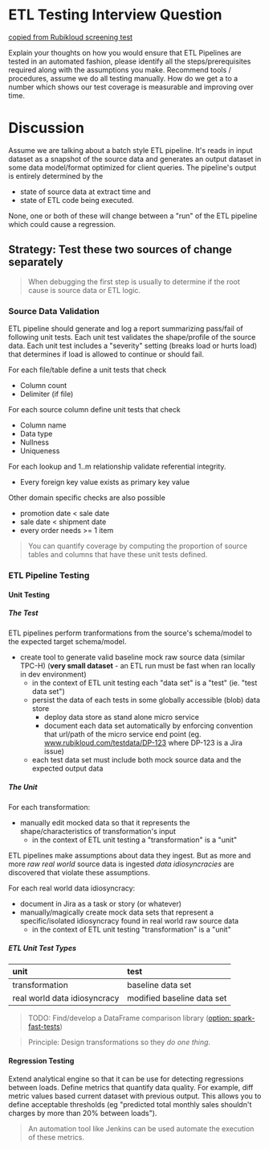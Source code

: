 # ETL Testing Interview Question

[copied from Rubikloud screening test](https://github.com/grahamcrowell/rubikloud)

Explain your thoughts on how you would ensure that ETL Pipelines are tested in an automated fashion, please identify all the steps/prerequisites required along with the assumptions you make. Recommend tools / procedures, assume we do all testing manually. How do we get a to a number which shows our test coverage is measurable and improving over time.

# Discussion

Assume we are talking about a batch style ETL pipeline. It's reads in input dataset as a snapshot of the source data and generates an output dataset in some data model/format optimized for client queries.
The pipeline's output is entirely determined by the
- state of source data at extract time and
- state of ETL code being executed.
 
None, one or both of these will change between a "run" of the ETL pipeline which could cause a regression.

## Strategy: Test these two sources of change separately

> When debugging the first step is usually to determine if the root cause is source data or ETL logic.

### Source Data Validation

ETL pipeline should generate and log a report summarizing pass/fail of following unit tests. Each unit test validates the shape/profile of the source data. Each unit test includes a "severity" setting (breaks load or hurts load) that determines if load is allowed to continue or should fail.

For each file/table define a unit tests that check 
- Column count
- Delimiter (if file)

For each source column define unit tests that check
- Column name
- Data type 
- Nullness
- Uniqueness

For each lookup and 1..m relationship validate referential integrity.
- Every foreign key value exists as primary key value

Other domain specific checks are also possible
- promotion date < sale date
- sale date < shipment date
- every order needs >= 1 item

> You can quantify coverage by computing the proportion of source tables and columns that have these unit tests defined.

### ETL Pipeline Testing

#### Unit Testing

##### The Test

ETL pipelines perform tranformations from the source's schema/model to the expected target schema/model.
- create tool to generate valid baseline mock raw source data (similar TPC-H) (**very small dataset** - an ETL run must be fast when ran locally in dev environment)
    - in the context of ETL unit testing each "data set" is a "test" (ie. "test data set")
    - persist the data of each tests in some globally accessible (blob) data store
        - deploy data store as stand alone micro service
        - document each data set automatically by enforcing convention that url/path of the micro service end point (eg. www.rubikloud.com/testdata/DP-123 where DP-123 is a Jira issue)
    - each test data set must include both mock source data and the expected output data

##### The Unit

For each transformation:
- manually edit mocked data so that it represents the shape/characteristics of transformation's input
    - in the context of ETL unit testing a "transformation" is a "unit"

ETL pipelines make assumptions about data they ingest.  But as more and more *raw real world* source data is ingested *data idiosyncracies* are discovered that violate these assumptions.

For each real world data idiosyncracy:
- document in Jira as a task or story (or whatever)
- manually/magically create mock data sets that represent a specific/isolated idiosyncracy found in real world raw source data
    - in the context of ETL unit testing "transformation" is a "unit"

##### ETL Unit Test Types  

|unit|test|
|:--|:---|
|transformation|baseline data set|
|real world data idiosyncracy|modified baseline data set|

> TODO: Find/develop a DataFrame comparison library ([option: spark-fast-tests](https://github.com/MrPowers/spark-fast-tests))

> Principle: Design transformations so they *do one thing*.

#### Regression Testing

Extend analytical engine so that it can be use for detecting regressions between loads.
Define metrics that quantify data quality. For example, diff metric values based current dataset with previous output.  This allows you to define acceptable thresholds (eg "predicted total monthly sales shouldn't charges by more than 20% between loads"). 
 
> An automation tool like Jenkins can be used automate the execution of these metrics.